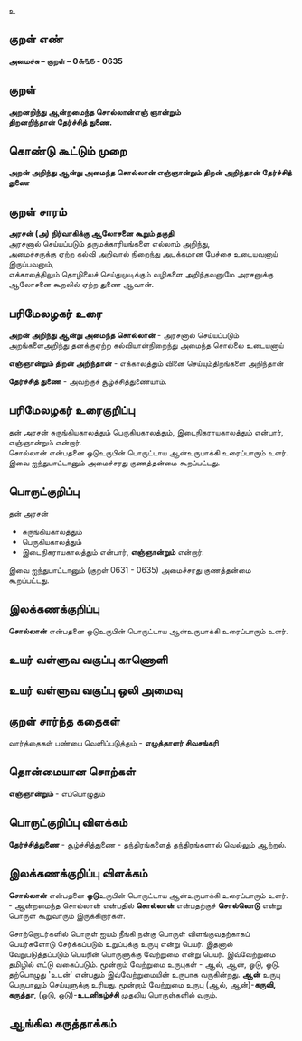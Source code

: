 உ

## குறள் எண் 

**அமைச்சு – குறள் – 0௬௩௫ - 0635**  

## குறள் 

**அறனறிந்து ஆன்றமைந்த சொல்லான்எஞ் ஞான்றும்  
திறனறிந்தான் தேர்ச்சித் துணை.**  

## கொண்டு கூட்டும் முறை

**அறன் அறிந்து ஆன்று அமைந்த சொல்லான் எஞ்ஞான்றும் திறன் அறிந்தான் தேர்ச்சித் துணை**

## குறள் சாரம் 

**அரசன் (அ) நிர்வாகிக்கு ஆலோசனை கூறும் தகுதி**  
அரசனால் செய்யப்படும் தருமக்காரியங்களை எல்லாம் அறிந்து,  
அமைச்சருக்கு ஏற்ற கல்வி அறிவால் நிறைந்து அடக்கமான பேச்சை உடையவனாய் இருப்பவனும்,  
எக்காலத்திலும் தொழிலைச் செய்துமுடிக்கும் வழிகளை அறிந்தவனுமே அரசனுக்கு ஆலோசனை கூறலில் ஏற்ற துணை ஆவான்.  

## பரிமேலழகர் உரை

**அறன் அறிந்து ஆன்று அமைந்த சொல்லான்** - அரசனால் செய்யப்படும் அறங்களைஅறிந்து தனக்குஏற்ற கல்வியான்நிறைந்து அமைந்த சொல்லை உடையனாய்  

**எஞ்ஞான்றும் திறன் அறிந்தான்** - எக்காலத்தும் வினை செய்யும்திறங்களை அறிந்தான்  

**தேர்ச்சித் துணை** - அவற்குச் சூழ்ச்சித்துணையாம். 

## பரிமேலழகர் உரைகுறிப்பு   

தன் அரசன் சுருங்கியகாலத்தும் பெருகியகாலத்தும், இடைநிகராயகாலத்தும் என்பார், எஞ்ஞான்றும் என்றார்.  
சொல்லான் என்பதனை ஒடுஉருபின் பொருட்டாய ஆன்உருபாக்கி உரைப்பாரும் உளர்.  
இவை ஐந்துபாட்டானும் அமைச்சரது குணத்தன்மை கூறப்பட்டது.    

## பொருட்குறிப்பு 

தன் அரசன்  
* சுருங்கியகாலத்தும்  
* பெருகியகாலத்தும்  
* இடைநிகராயகாலத்தும் என்பார், **எஞ்ஞான்றும்** என்றார்.  
 
இவை ஐந்துபாட்டானும் (குறள் 0631 - 0635) அமைச்சரது குணத்தன்மை கூறப்பட்டது.      

## இலக்கணக்குறிப்பு  

**சொல்லான்** என்பதனை ஒடுஉருபின் பொருட்டாய ஆன்உருபாக்கி உரைப்பாரும் உளர்.   

## உயர் வள்ளுவ வகுப்பு காணொளி


## உயர் வள்ளுவ வகுப்பு ஒலி அமைவு 

 
## குறள் சார்ந்த கதைகள் 

வார்த்தைகள் பண்பை வெளிப்படுத்தும் - **எழுத்தாளர் சிவசங்கரி**  


## தொன்மையான சொற்கள்

**எஞ்ஞான்றும்** - எப்பொழுதும்   

## பொருட்குறிப்பு விளக்கம்

**தேர்ச்சித்துணை** - சூழ்ச்சித்துணை - தந்திரங்களைத் தந்திரங்களால் வெல்லும் ஆற்றல். 

## இலக்கணக்குறிப்பு விளக்கம்

**சொல்லான்** என்பதனை **ஒடு**உருபின் பொருட்டாய ஆன்உருபாக்கி உரைப்பாரும் உளர்.  - ஆன்றமைந்த சொல்லான் என்பதில் **சொல்லான்** என்பதற்குச் **சொல்லொடு** என்று பொருள் கூறுவாரும் இருக்கிறார்கள்.  

சொற்றொடர்களில் பொருள் ஐயம் நீங்கி நன்கு பொருள் விளங்குவதற்காகப் பெயர்களோடு சேர்க்கப்படும் உறுப்புக்கு உருபு என்று பெயர். இதனால் வேறுபடுத்தப்படும் பெயரின் பொருளுக்கு வேற்றுமை என்று பெயர். இவ்வேற்றுமை தமிழில் எட்டு வகைப்படும்.   மூன்றாம் வேற்றுமை உருபுகள் - ஆல், ஆன், ஓடு, ஒடு. தற்பொழுது 'உடன்' என்பதும் இவ்வேற்றுமையின் உருபாக வருகின்றது. **ஆன்** உருபு பெருபாலும் செய்யுளுக்கு உரியது. மூன்றாம் வேற்றுமை உருபு (ஆல், ஆன்)-**கருவி, கருத்தா**, (ஓடு, ஒடு)-**உடனிகழ்ச்சி** முதலிய பொருள்களில் வரும். 

## ஆங்கில கருத்தாக்கம் 


